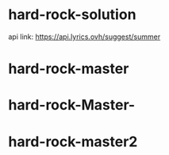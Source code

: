 # hard-rock-solution
api link: https://api.lyrics.ovh/suggest/summer
# hard-rock-master
# hard-rock-Master-
# hard-rock-master2
